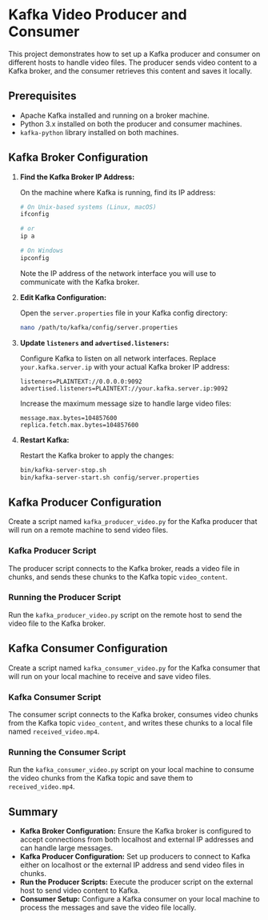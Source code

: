 # Kafka Video Producer and Consumer

This project demonstrates how to set up a Kafka producer and consumer on different hosts to handle video files. The producer sends video content to a Kafka broker, and the consumer retrieves this content and saves it locally.

## Prerequisites

- Apache Kafka installed and running on a broker machine.
- Python 3.x installed on both the producer and consumer machines.
- `kafka-python` library installed on both machines.

## Kafka Broker Configuration

1. **Find the Kafka Broker IP Address:**

   On the machine where Kafka is running, find its IP address:

   ```bash
   # On Unix-based systems (Linux, macOS)
   ifconfig

   # or
   ip a

   # On Windows
   ipconfig
   ```

   Note the IP address of the network interface you will use to communicate with the Kafka broker.

2. **Edit Kafka Configuration:**

   Open the `server.properties` file in your Kafka config directory:

   ```bash
   nano /path/to/kafka/config/server.properties
   ```

3. **Update `listeners` and `advertised.listeners`:**

   Configure Kafka to listen on all network interfaces. Replace `your.kafka.server.ip` with your actual Kafka broker IP address:

   ```properties
   listeners=PLAINTEXT://0.0.0.0:9092
   advertised.listeners=PLAINTEXT://your.kafka.server.ip:9092
   ```

   Increase the maximum message size to handle large video files:

   ```properties
   message.max.bytes=104857600
   replica.fetch.max.bytes=104857600
   ```

4. **Restart Kafka:**

   Restart the Kafka broker to apply the changes:

   ```bash
   bin/kafka-server-stop.sh
   bin/kafka-server-start.sh config/server.properties
   ```

## Kafka Producer Configuration

Create a script named `kafka_producer_video.py` for the Kafka producer that will run on a remote machine to send video files.

### Kafka Producer Script

The producer script connects to the Kafka broker, reads a video file in chunks, and sends these chunks to the Kafka topic `video_content`.

### Running the Producer Script

Run the `kafka_producer_video.py` script on the remote host to send the video file to the Kafka broker.

## Kafka Consumer Configuration

Create a script named `kafka_consumer_video.py` for the Kafka consumer that will run on your local machine to receive and save video files.

### Kafka Consumer Script

The consumer script connects to the Kafka broker, consumes video chunks from the Kafka topic `video_content`, and writes these chunks to a local file named `received_video.mp4`.

### Running the Consumer Script

Run the `kafka_consumer_video.py` script on your local machine to consume the video chunks from the Kafka topic and save them to `received_video.mp4`.

## Summary

- **Kafka Broker Configuration:** Ensure the Kafka broker is configured to accept connections from both localhost and external IP addresses and can handle large messages.
- **Kafka Producer Configuration:** Set up producers to connect to Kafka either on localhost or the external IP address and send video files in chunks.
- **Run the Producer Scripts:** Execute the producer script on the external host to send video content to Kafka.
- **Consumer Setup:** Configure a Kafka consumer on your local machine to process the messages and save the video file locally.
